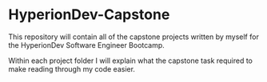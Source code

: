 # HyperionDev-Capstone
This repository will contain all of the capstone projects written by myself for the HyperionDev Software Engineer Bootcamp.

Within each project folder I will explain what the capstone task required to make reading through my code easier.
